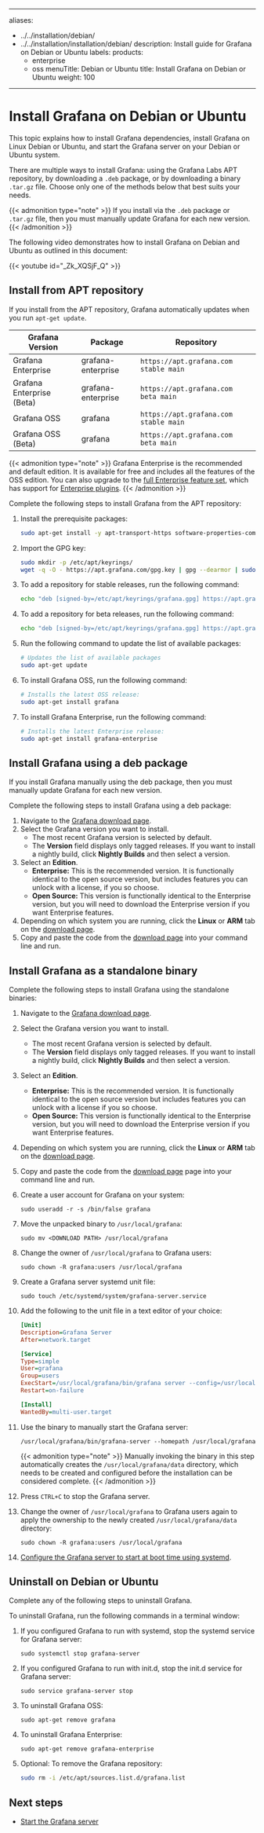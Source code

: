 -----

aliases:

- ../../installation/debian/
- ../../installation/installation/debian/
  description: Install guide for Grafana on Debian or Ubuntu
  labels:
  products:
  - enterprise
  - oss
    menuTitle: Debian or Ubuntu
    title: Install Grafana on Debian or Ubuntu
    weight: 100

-----

# Install Grafana on Debian or Ubuntu

This topic explains how to install Grafana dependencies, install Grafana on Linux Debian or Ubuntu, and start the Grafana server on your Debian or Ubuntu system.

There are multiple ways to install Grafana: using the Grafana Labs APT repository, by downloading a `.deb` package, or by downloading a binary `.tar.gz` file. Choose only one of the methods below that best suits your needs.

{{\< admonition type="note" \>}}
If you install via the `.deb` package or `.tar.gz` file, then you must manually update Grafana for each new version.
{{\< /admonition \>}}

The following video demonstrates how to install Grafana on Debian and Ubuntu as outlined in this document:

{{\< youtube id="\_Zk\_XQSjF\_Q" \>}}

## Install from APT repository

If you install from the APT repository, Grafana automatically updates when you run `apt-get update`.

| Grafana Version           | Package            | Repository                            |
| ------------------------- | ------------------ | ------------------------------------- |
| Grafana Enterprise        | grafana-enterprise | `https://apt.grafana.com stable main` |
| Grafana Enterprise (Beta) | grafana-enterprise | `https://apt.grafana.com beta main`   |
| Grafana OSS               | grafana            | `https://apt.grafana.com stable main` |
| Grafana OSS (Beta)        | grafana            | `https://apt.grafana.com beta main`   |

{{\< admonition type="note" \>}}
Grafana Enterprise is the recommended and default edition. It is available for free and includes all the features of the OSS edition. You can also upgrade to the [full Enterprise feature set](/products/enterprise/?utm_source=grafana-install-page), which has support for [Enterprise plugins](/grafana/plugins/?enterprise=1&utcm_source=grafana-install-page).
{{\< /admonition \>}}

Complete the following steps to install Grafana from the APT repository:

1. Install the prerequisite packages:
   
   ``` bash
   sudo apt-get install -y apt-transport-https software-properties-common wget
   ```

2. Import the GPG key:
   
   ``` bash
   sudo mkdir -p /etc/apt/keyrings/
   wget -q -O - https://apt.grafana.com/gpg.key | gpg --dearmor | sudo tee /etc/apt/keyrings/grafana.gpg > /dev/null
   ```

3. To add a repository for stable releases, run the following command:
   
   ``` bash
   echo "deb [signed-by=/etc/apt/keyrings/grafana.gpg] https://apt.grafana.com stable main" | sudo tee -a /etc/apt/sources.list.d/grafana.list
   ```

4. To add a repository for beta releases, run the following command:
   
   ``` bash
   echo "deb [signed-by=/etc/apt/keyrings/grafana.gpg] https://apt.grafana.com beta main" | sudo tee -a /etc/apt/sources.list.d/grafana.list
   ```

5. Run the following command to update the list of available packages:
   
   ``` bash
   # Updates the list of available packages
   sudo apt-get update
   ```

6. To install Grafana OSS, run the following command:
   
   ``` bash
   # Installs the latest OSS release:
   sudo apt-get install grafana
   ```

7. To install Grafana Enterprise, run the following command:
   
   ``` bash
   # Installs the latest Enterprise release:
   sudo apt-get install grafana-enterprise
   ```

## Install Grafana using a deb package

If you install Grafana manually using the deb package, then you must manually update Grafana for each new version.

Complete the following steps to install Grafana using a deb package:

1. Navigate to the [Grafana download page](/grafana/download).
2. Select the Grafana version you want to install.
   - The most recent Grafana version is selected by default.
   - The **Version** field displays only tagged releases. If you want to install a nightly build, click **Nightly Builds** and then select a version.
3. Select an **Edition**.
   - **Enterprise:** This is the recommended version. It is functionally identical to the open source version, but includes features you can unlock with a license, if you so choose.
   - **Open Source:** This version is functionally identical to the Enterprise version, but you will need to download the Enterprise version if you want Enterprise features.
4. Depending on which system you are running, click the **Linux** or **ARM** tab on the [download page](/grafana/download).
5. Copy and paste the code from the [download page](/grafana/download) into your command line and run.

## Install Grafana as a standalone binary

Complete the following steps to install Grafana using the standalone binaries:

1. Navigate to the [Grafana download page](/grafana/download).

2. Select the Grafana version you want to install.
   
   - The most recent Grafana version is selected by default.
   - The **Version** field displays only tagged releases. If you want to install a nightly build, click **Nightly Builds** and then select a version.

3. Select an **Edition**.
   
   - **Enterprise:** This is the recommended version. It is functionally identical to the open source version but includes features you can unlock with a license if you so choose.
   - **Open Source:** This version is functionally identical to the Enterprise version, but you will need to download the Enterprise version if you want Enterprise features.

4. Depending on which system you are running, click the **Linux** or **ARM** tab on the [download page](/grafana/download).

5. Copy and paste the code from the [download page](/grafana/download) page into your command line and run.

6. Create a user account for Grafana on your system:
   
   ``` shell
   sudo useradd -r -s /bin/false grafana
   ```

7. Move the unpacked binary to `/usr/local/grafana`:
   
   ``` shell
   sudo mv <DOWNLOAD PATH> /usr/local/grafana
   ```

8. Change the owner of `/usr/local/grafana` to Grafana users:
   
   ``` shell
   sudo chown -R grafana:users /usr/local/grafana
   ```

9. Create a Grafana server systemd unit file:
   
   ``` shell
   sudo touch /etc/systemd/system/grafana-server.service
   ```

10. Add the following to the unit file in a text editor of your choice:
    
    ``` ini
    [Unit]
    Description=Grafana Server
    After=network.target
    
    [Service]
    Type=simple
    User=grafana
    Group=users
    ExecStart=/usr/local/grafana/bin/grafana server --config=/usr/local/grafana/conf/grafana.ini --homepath=/usr/local/grafana
    Restart=on-failure
    
    [Install]
    WantedBy=multi-user.target
    ```

11. Use the binary to manually start the Grafana server:
    
    ``` shell
    /usr/local/grafana/bin/grafana-server --homepath /usr/local/grafana
    ```
    
    {{\< admonition type="note" \>}}
    Manually invoking the binary in this step automatically creates the `/usr/local/grafana/data` directory, which needs to be created and configured before the installation can be considered complete.
    {{\< /admonition \>}}

12. Press `CTRL+C` to stop the Grafana server.

13. Change the owner of `/usr/local/grafana` to Grafana users again to apply the ownership to the newly created `/usr/local/grafana/data` directory:
    
    ``` shell
    sudo chown -R grafana:users /usr/local/grafana
    ```

14. [Configure the Grafana server to start at boot time using systemd](https://grafana.com/docs/grafana/latest/setup-grafana/start-restart-grafana/#configure-the-grafana-server-to-start-at-boot-using-systemd).

## Uninstall on Debian or Ubuntu

Complete any of the following steps to uninstall Grafana.

To uninstall Grafana, run the following commands in a terminal window:

1. If you configured Grafana to run with systemd, stop the systemd service for Grafana server:
   
   ``` shell
   sudo systemctl stop grafana-server
   ```

2. If you configured Grafana to run with init.d, stop the init.d service for Grafana server:
   
   ``` shell
   sudo service grafana-server stop
   ```

3. To uninstall Grafana OSS:
   
   ``` shell
   sudo apt-get remove grafana
   ```

4. To uninstall Grafana Enterprise:
   
   ``` shell
   sudo apt-get remove grafana-enterprise
   ```

5. Optional: To remove the Grafana repository:
   
   ``` bash
   sudo rm -i /etc/apt/sources.list.d/grafana.list
   ```

## Next steps

- [Start the Grafana server](../../start-restart-grafana/)
